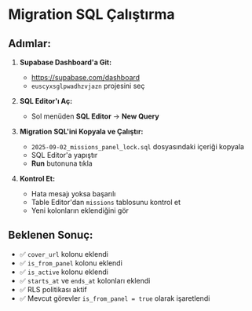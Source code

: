 # Migration SQL Çalıştırma

## Adımlar:

1. **Supabase Dashboard'a Git:**
   - https://supabase.com/dashboard
   - `euscyxsglpwadhzvjazn` projesini seç

2. **SQL Editor'ı Aç:**
   - Sol menüden **SQL Editor** → **New Query**

3. **Migration SQL'ini Kopyala ve Çalıştır:**
   - `2025-09-02_missions_panel_lock.sql` dosyasındaki içeriği kopyala
   - SQL Editor'a yapıştır
   - **Run** butonuna tıkla

4. **Kontrol Et:**
   - Hata mesajı yoksa başarılı
   - Table Editor'dan `missions` tablosunu kontrol et
   - Yeni kolonların eklendiğini gör

## Beklenen Sonuç:
- ✅ `cover_url` kolonu eklendi
- ✅ `is_from_panel` kolonu eklendi  
- ✅ `is_active` kolonu eklendi
- ✅ `starts_at` ve `ends_at` kolonları eklendi
- ✅ RLS politikası aktif
- ✅ Mevcut görevler `is_from_panel = true` olarak işaretlendi
